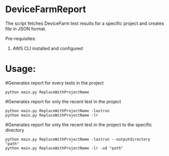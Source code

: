 # DeviceFarmReport

The script fetches DeviceFarm test results for a specific project and creates file in JSON format.

Pre-requisites:
1. AWS CLI installed and configured 

# Usage:
#Generates report for every tests in the project 
```
python main.py ReplaceWithProjectName
```

#Generates report for only the recent test in the project 
```
python main.py ReplaceWithProjectName -lastrun
python main.py ReplaceWithProjectName -lr
```


#Generates report for only the recent test in the project to the specific directory
```
python main.py ReplaceWithProjectName -lastrun --outputdirectory "path"
python main.py ReplaceWithProjectName -lr -od "path"
```

